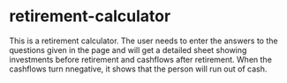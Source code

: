 # retirement-calculator
This is a retirement calculator. The user needs to enter the answers to the questions given in the page and will get a detailed sheet showing investments before retirement and cashflows after retirement. When the cashflows turn nnegative, it shows that the person will run out of cash. 
